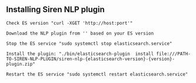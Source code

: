 ## Installing Siren NLP plugin

    Check ES version "curl -XGET 'http://host:port'"

    Download the NLP plugin from '' based on your ES version

    Stop the ES service "sudo systemctl stop elasticsearch.service"

    Install the plugin: "./bin/elasticsearch-plugin  install file:///PATH-TO-SIREN-NLP-PLUGIN/siren-nlp-{elasticsearch-version}-{version}-plugin.zip"

    Restart the ES service "sudo systemctl restart elasticsearch.service"